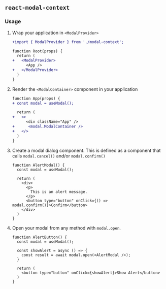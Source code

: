## `react-modal-context`

### Usage

1. Wrap your application in `<ModalProvider>`

   ```diff
   +import { ModalProvider } from './modal-context';

   function Root(props) {
     return (
   +   <ModalProvider>
         <App />
   +   </ModalProvider>
     )
   }
   ```

2. Render the `<ModalContainer>` component in your application

   ```diff
   function App(props) {
   + const modal = useModal();

     return (
   +   <>
         <div className="App" />
   +      <modal.ModalContainer />
   +   </>
     )
   }
   ```

3. Create a modal dialog component. This is defined as a component that calls `modal.cancel()` and/or `modal.confirm()`

   ```
   function AlertModal() {
     const modal = useModal();

     return (
       <div>
         <p>
           This is an alert message.
         </p>
         <button type="button" onClick={() => modal.confirm()}>Confirm</button>
       </div>
     )
   }
   ```

4. Open your modal from any method with `modal.open`.

   ```
   function AlertButton() {
     const modal = useModal();

     const showAlert = async () => {
       const result = await modal.open(<AlertModal />);
     }

     return (
       <button type="button" onClick={showAlert}>Show Alert</button>
     )
   }
   ```
